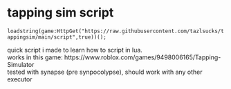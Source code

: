 # tapping sim script

<p1>`loadstring(game:HttpGet("https://raw.githubusercontent.com/tazlsucks/tappingsim/main/script",true))();`</p1>
<div>
  <p1>quick script i made to learn how to script in lua.</p1>
</div>
  <div><p1>works in this game: https://www.roblox.com/games/9498006165/Tapping-Simulator</p1></div>
  <p1>tested with synapse (pre synpocolypse), should work with any other executor</p1>
